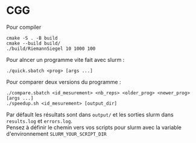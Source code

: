 # CGG

Pour compiler

```
cmake -S . -B build
cmake --build build/
./build/RiemannSiegel 10 1000 100
```

Pour alncer un programme vite fait avec slurm :
```
./quick.sbatch <prog> [args ...]
```

Pour comparer deux versions du programme :  
```
./compare.sbatch <id_mesurement> <nb_reps> <older_prog> <newer_prog> [args ...]
./speedup.sh <id_mesurement> [output_dir]
```  
Par défault les résultats sont dans `output/` et les sorties slurm dans `results.log` et `errors.log`.  
Pensez à définir le chemin vers vos scripts pour slurm avec la variable d'environnement `SLURM_YOUR_SCRIPT_DIR`